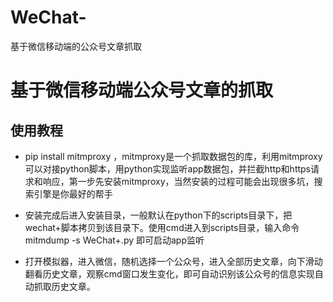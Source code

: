 # WeChat-
基于微信移动端的公众号文章抓取
# 基于微信移动端公众号文章的抓取
## 使用教程
* pip install mitmproxy ，mitmproxy是一个抓取数据包的库，利用mitmproxy可以对接python脚本，用python实现监听app数据包，并拦截http和https请求和响应，第一步先安装mitmproxy，当然安装的过程可能会出现很多坑，搜索引擎是你最好的帮手

* 安装完成后进入安装目录，一般默认在python下的scripts目录下，把wechat+脚本拷贝到该目录下。使用cmd进入到scripts目录，输入命令mitmdump -s WeChat+.py 即可启动app监听

* 打开模拟器，进入微信，随机选择一个公众号，进入全部历史文章，向下滑动翻看历史文章，观察cmd窗口发生变化，即可自动识别该公众号的信息实现自动抓取历史文章。
